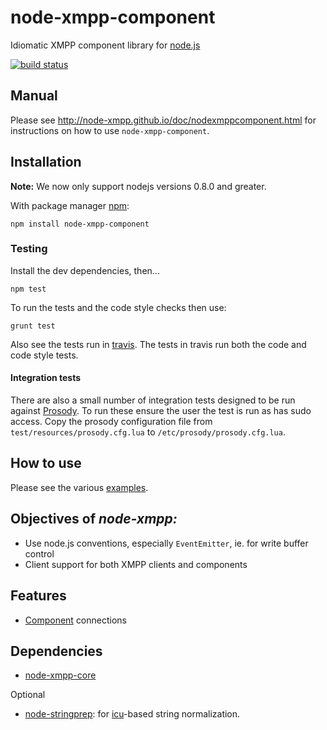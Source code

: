 # node-xmpp-component

Idiomatic XMPP component library for [node.js](http://nodejs.org/)

[![build status](https://secure.travis-ci.org/node-xmpp/node-xmpp-component.png)](http://travis-ci.org/node-xmpp/node-xmpp-component)

## Manual

Please see http://node-xmpp.github.io/doc/nodexmppcomponent.html for instructions on how to use `node-xmpp-component`.

## Installation

__Note:__ We now only support nodejs versions 0.8.0 and greater.

With package manager [npm](http://npmjs.org/):

    npm install node-xmpp-component

### Testing

Install the dev dependencies, then...

```npm test```

To run the tests and the code style checks then use:

```grunt test```

Also see the tests run in [travis](http://travis-ci.org/node-xmpp/node-xmpp-component). The tests in travis run both the code and code style tests.

#### Integration tests

There are also a small number of integration tests designed to be run against [Prosody](http://prosody.im). To run these ensure the user the test is run as has sudo access. Copy the prosody configuration file from ```test/resources/prosody.cfg.lua``` to ```/etc/prosody/prosody.cfg.lua```.

## How to use

Please see the various [examples](https://github.com/node-xmpp/node-xmpp-component/tree/master/examples).

## Objectives of *node-xmpp:*

* Use node.js conventions, especially `EventEmitter`, ie. for write
  buffer control
* Client support for both XMPP clients and components

## Features

* [Component](http://xmpp.org/extensions/xep-0114.html) connections

## Dependencies

* [node-xmpp-core](http://github.com/node-xmpp/node-xmpp-core)

Optional

* [node-stringprep](http://github.com/node-xmpp/node-stringprep): for [icu](http://icu-project.org/)-based string normalization.
